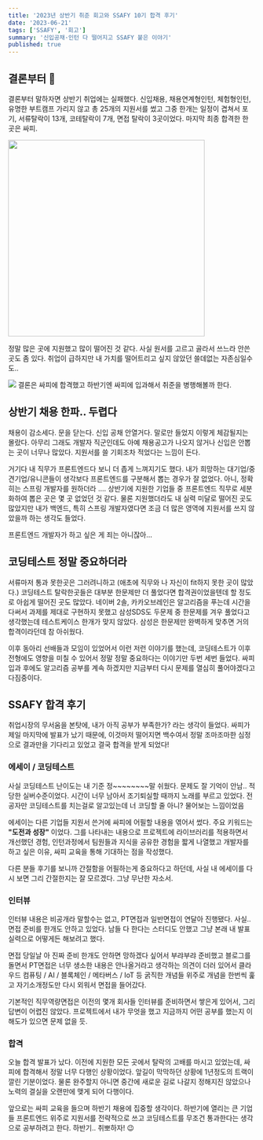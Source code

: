 ```yaml
---
title: '2023년 상반기 취준 회고와 SSAFY 10기 합격 후기'
date: '2023-06-21'
tags: ['SSAFY', '회고']
summary: '신입공채·인턴 다 떨어지고 SSAFY 붙은 이야기'
published: true
---
```


## 결론부터 🤔

결론부터 말하자면 상반기 취업에는 실패했다. 신입채용, 채용연계형인턴, 체험형인턴, 유명한 부트캠프 가리지 않고 총 25개의 지원서를 썼고 그중 한개는 일정이 겹쳐서 포기, 서류탈락이 13개, 코테탈락이 7개, 면접 탈락이 3곳이었다. 마지막 최종 합격한 한 곳은 싸피.

<img width="400" src="https://velog.velcdn.com/images/minjj0905/post/0caf7ca3-07aa-4103-86e7-99fdfca1951b/image.png" />

정말 많은 곳에 지원했고 많이 떨어진 것 같다. 사실 원서를 고르고 골라서 쓰느라 안쓴곳도 좀 있다. 취업이 급하지만 내 가치를 떨어트리고 싶지 않았던 쓸데없는 자존심일수도..

![](https://velog.velcdn.com/images/minjj0905/post/c032cf39-55c3-4eba-8b29-4e123aa7d423/image.png)
결론은 싸피에 합격했고 하반기엔 싸피에 입과해서 취준을 병행해볼까 한다.

## 상반기 채용 한파.. 두렵다

채용이 감소세다. 문을 닫는다. 신입 공채 안열거다. 말로만 들었지 이렇게 체감될지는 몰랐다. 아무리 그래도 개발자 직군인데도 아예 채용공고가 나오지 않거나 신입은 안뽑는 곳이 너무나 많았다. 지원서를 쓸 기회조차 적었다는 느낌이 든다.

거기다 내 직무가 프론트엔드다 보니 더 좁게 느껴지기도 했다. 내가 희망하는 대기업/중견기업/유니콘들이 생각보다 프론트엔드를 구분해서 뽑는 경우가 잘 없었다. 아니, 정확히는 스프링 개발자를 원하더라 ....
상반기에 지원한 기업들 중 프론트엔드 직무로 세분화하여 뽑은 곳은 몇 곳 없었던 것 같다. 물론 지원했더라도 내 실력 미달로 떨어진 곳도 많았지만 내가 백엔드, 특히 스프링 개발자였다면 조금 더 많은 영역에 지원서를 쓰지 않았을까 하는 생각도 들었다.

프론트엔드 개발자가 하고 싶은 게 죄는 아니잖아...

## 코딩테스트 정말 중요하더라

서류마저 통과 못한곳은 그러려니하고 (애초에 직무와 나 자신이 fit하지 못한 곳이 많았다.) 코딩테스트 탈락한곳들은 대부분 한문제만 더 풀었다면 합격권이었을텐데 할 정도로 아쉽게 떨어진 곳도 많았다. 네이버 2솔, 카카오브레인은 알고리즘을 푸는데 시간을 다써서 과제를 제대로 구현하지 못했고 삼성SDS도 두문제 중 한문제를 겨우 풀었다고 생각했는데 테스트케이스 한개가 맞지 않았다. 삼성은 한문제만 완벽하게 맞추면 거의 합격이라던데 참 아쉬웠다.

이후 동아리 선배들과 모임이 있었어서 이런 저런 이야기를 했는데, 코딩테스트가 이후 전형에도 영향을 미칠 수 있어서 정말 정말 중요하다는 이야기만 두번 세번 들었다. 싸피 입과 후에도 알고리즘 공부를 계속 하겠지만 지금부터 다시 문제를 열심히 풀어야겠다고 다짐중이다.

## SSAFY 합격 후기

취업시장의 무서움을 본탓에, 내가 아직 공부가 부족한가? 라는 생각이 들었다.
싸피가 제일 마지막에 발표가 났기 때문에, 이것마저 떨어지면 백수여서 정말 조마조마한 심정으로 결과만을 기다리고 있었고 결국 합격을 받게 되었다!

### 에세이 / 코딩테스트

사실 코딩테스트 난이도는 내 기준 정~~~~~~~~말 쉬웠다. 문제도 잘 기억이 안남.. 적당한 실버수준이었다. 시간이 너무 남아서 조기퇴실할 때까지 노래를 부르고 있었다. 전공자만 코딩테스트를 치는걸로 알고있는데 너 코딩할 줄 아니? 물어보는 느낌이었음

에세이는 다른 기업들 지원서 쓴거에 싸피에 어필할 내용을 엮어서 썼다.
주요 키워드는 **"도전과 성장"** 이었다.
그를 나타내는 내용으로 프로젝트에 라이브러리를 적용하면서 개선했던 경험,
인턴과정에서 팀원들과 지식을 공유한 경험을 짧게 나열했고
개발자를 하고 싶은 이유, 싸피 교육을 통해 기대하는 점을 작성했다.

다른 분들 후기를 보니까 간절함을 어필하는게 중요하다고 하던데, 사실 내 에세이를 다시 보면 그리 간절한지는 잘 모르겠다. 그냥 무난한 자소서.

### 인터뷰

인터뷰 내용은 비공개라 말할수는 없고, PT면접과 일반면접이 연달아 진행됐다.
사실.. 면접 준비를 한개도 안하고 있었다.
남들 다 한다는 스터디도 안했고 그냥 본래 내 발표 실력으로 어떻게든 해보려고 했다.

면접 당일날 아 진짜 준비 한개도 안하면 망하겠다 싶어서 부랴부랴 준비했고
블로그를 돌면서 PT면접은 너무 생소한 내용은 안나올거라고 생각하는 의견이 더러 있어서
클라우드 컴퓨팅 / AI / 블록체인 / 메타버스 / IoT 등 굵직한 개념들 위주로 개념을 한번씩 훑고 자기소개정도만 다시 외워서 면접을 들어갔다.

기본적인 직무역량면접은 이전의 몇개 회사들 인터뷰를 준비하면서 쌓은게 있어서, 그리 답변이 어렵진 않았다. 프로젝트에서 내가 무엇을 했고 지금까지 어떤 공부를 했는지 이해도가 있으면 문제 없을 듯.

### 합격

오늘 합격 발표가 났다. 이전에 지원한 모든 곳에서 탈락의 고배를 마시고 있었는데, 싸피에 합격해서 정말 너무 다행인 상황이었다. 앞길이 막막하던 상황에 1년정도의 트랙이 깔린 기분이었다. 물론 완주할지 아니면 중간에 새로운 길로 나갈지 정해지진 않았으나 노력의 결실을 오랜만에 맺게 되어 다행이다.

앞으로는 싸피 교육을 들으며 하반기 채용에 집중할 생각이다. 하반기에 열리는 큰 기업들 프론트엔드 위주로 지원서를 전략적으로 쓰고 코딩테스트를 무조건 통과한다는 생각으로 공부하려고 한다.
하반기.. 취뽀하자! 😉
